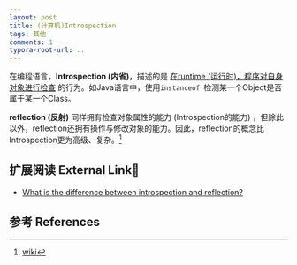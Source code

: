```yaml
---
layout: post
title: (计算机)Introspection
tags: 其他
comments: 1
typora-root-url: ..
---
```


在编程语言，**Introspection (内省)**，描述的是 <u>在runtime (运行时)，程序对自身对象进行检查</u> 的行为。如Java语言中，使用`instanceof `检测某一个Object是否属于某一个Class。

**reflection (反射)** 同样拥有检查对象属性的能力 (Introspection的能力) ，但除此以外，reflection还拥有操作与修改对象的能力。因此，reflection的概念比Introspection更为高级、复杂。[^1]


## 扩展阅读 External Link🔗

- [What is the difference between introspection and reflection?](https://stackoverflow.com/a/25199156/4883754)

## 参考 References

[^1]: [wiki](https://en.wikipedia.org/wiki/Type_introspection)

